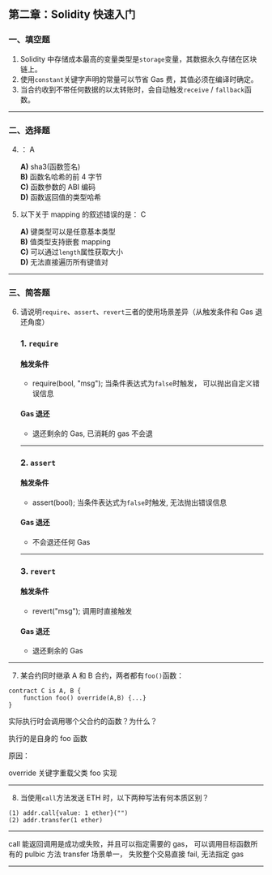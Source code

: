 ## 第二章：Solidity 快速入门

### 一、填空题

1.  Solidity 中存储成本最高的变量类型是`storage`变量，其数据永久存储在区块链上。
2.  使用`constant`关键字声明的常量可以节省 Gas 费，其值必须在编译时确定。
3.  当合约收到不带任何数据的以太转账时，会自动触发`receive` / `fallback`函数。

---

### 二、选择题

4.  ： A

    **A)** sha3(函数签名)  
    **B)** 函数名哈希的前 4 字节  
    **C)** 函数参数的 ABI 编码  
    **D)** 函数返回值的类型哈希

5.  以下关于 mapping 的叙述错误的是： C

    **A)** 键类型可以是任意基本类型  
    **B)** 值类型支持嵌套 mapping  
    **C)** 可以通过`length`属性获取大小  
    **D)** 无法直接遍历所有键值对

---

### 三、简答题

6.  请说明`require`、`assert`、`revert`三者的使用场景差异（从触发条件和 Gas 退还角度）

    ### **1. `require`**

    #### **触发条件**

    -   require(bool, "msg"); 当条件表达式为`false`时触发， 可以抛出自定义错误信息

    #### **Gas 退还**

    -   退还剩余的 Gas, 已消耗的 gas 不会退

    ***

    ### **2. `assert`**

    #### **触发条件**

    -   assert(bool); 当条件表达式为`false`时触发, 无法抛出错误信息

    #### **Gas 退还**

    -   不会退还任何 Gas

    ***

    ### **3. `revert`**

    #### **触发条件**

    -   revert("msg"); 调用时直接触发

    #### **Gas 退还**

    -   退还剩余的 Gas

---

7.  某合约同时继承 A 和 B 合约，两者都有`foo()`函数：

```solidity
contract C is A, B {
    function foo() override(A,B) {...}
}
```

实际执行时会调用哪个父合约的函数？为什么？

执行的是自身的 foo 函数

原因：

override 关键字重载父类 foo 实现

---

8.  当使用`call`方法发送 ETH 时，以下两种写法有何本质区别？

```solidity
(1) addr.call{value: 1 ether}("")
(2) addr.transfer(1 ether)
```

---

call 能返回调用是成功或失败，并且可以指定需要的 gas， 可以调用目标函数所有的 pulbic 方法
transfer 场景单一， 失败整个交易直接 fail, 无法指定 gas

---
